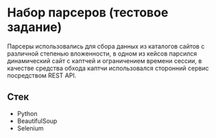 # Набор парсеров (тестовое задание)
Парсеры использовались для сбора данных из каталогов сайтов с различной степенью вложенности, в одном из кейсов парсился динамический сайт c каптчей и ограничением времени сессии, в качестве средства обхода каптчи использовался сторонний сервис посредством REST API.

## Стек
- Python
- BeautifulSoup
- Selenium
